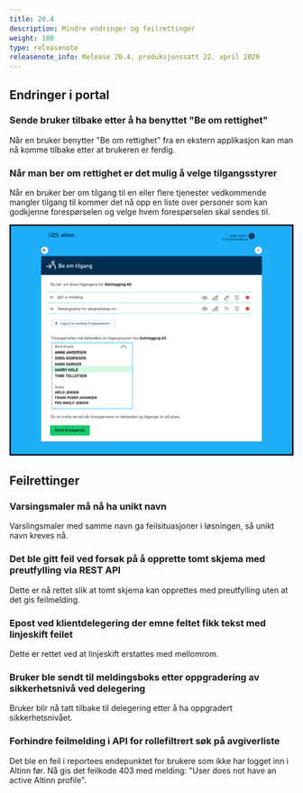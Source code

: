 ```yaml
---
title: 20.4
description: Mindre endringer og feilrettinger
weight: 100
type: releasenote
releasenote_info: Release 20.4, produksjonssatt 22. april 2020
---                     
```


## Endringer i portal

### Sende bruker tilbake etter å ha benyttet "Be om rettighet"

Når en bruker benytter "Be om rettighet" fra en ekstern applikasjon kan man nå komme tilbake etter at 
brukeren er ferdig.

### Når man ber om rettighet er det mulig å velge tilgangsstyrer

Når en bruker ber om tilgang til en eller flere tjenester vedkommende mangler tilgang til kommer det nå opp en liste over personer som kan godkjenne forespørselen og velge hvem forespørselen skal sendes til.

![Ny visning](tilgangsstyrer.png "Ny visning")

## Feilrettinger

### Varsingsmaler må nå ha unikt navn

Varslingsmaler med samme navn ga feilsituasjoner i løsningen, så unikt navn kreves nå.

### Det ble gitt feil ved forsøk på å opprette tomt skjema med preutfylling via REST API

Dette er nå rettet slik at tomt skjema kan opprettes med preutfylling uten at det gis feilmelding.

### Epost ved klientdelegering der emne feltet fikk tekst med linjeskift feilet

Dette er rettet ved at linjeskift erstattes med mellomrom.

### Bruker ble sendt til meldingsboks etter oppgradering av sikkerhetsnivå ved delegering

Bruker blir nå tatt tilbake til delegering etter å ha oppgradert sikkerhetsnivået.

### Forhindre feilmelding i API for rollefiltrert søk på avgiverliste

Det ble en feil i reportees endepunktet for brukere som ikke har logget inn i Altinn før. Nå gis det feilkode 403 med melding: "User does not have an active Altinn profile".
